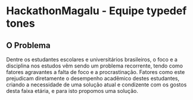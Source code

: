 # HackathonMagalu - Equipe typedef tones

## O Problema

Dentre os estudantes escolares e universitários brasileiros, o foco e a disciplina nos estudos vêm sendo um problema recorrente, tendo como fatores agravantes a falta de foco e a procrastinação. Fatores como este prejudicam diretamente o desempenho acadêmico destes estudantes, criando a necessidade de uma solução atual e condizente com os gostos desta faixa etária, e para isto propomos uma solução.
